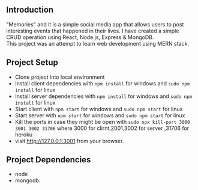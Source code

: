 ## Introduction
"Memories" and it is a simple social media app that allows users to post interesting events that happened in their lives.
I have created a simple  CRUD operation using  React, Node.js, Express & MongoDB.  
This project was an attempt to learn web development using MERN stack.  


## Project Setup
* Clone project into local environment
* Install client dependencies with `npm install` for windows and `sudo npm install` for linux
* Install server dependencies with `npm install` for windows and `sudo npm install` for linux
* Start client  with `npm start` for windows and `sudo npm start` for linux
* Start server  with `npm start` for windows and `sudo npm start` for linux
* Kill the ports in case they might be open with `sudo npx kill-port 3000 3001 3002 31706` where 3000 for clirnt,2001,3002 for server ,31706 for heroku
* visit http://127.0.0.1:3001 from your browser.

## Project Dependencies
- node    
- mongodb.
